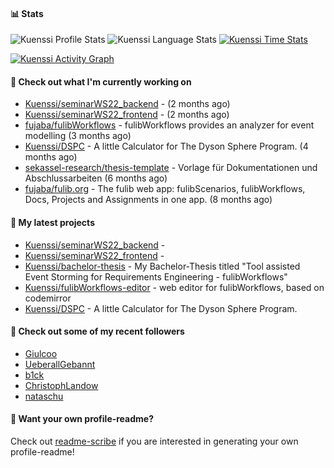 #### 📊 Stats
![Kuenssi Profile Stats](https://github-readme-stats.vercel.app/api?username=Kuenssi&show_icons=true&theme=dark&count_private=true&icon_color=0075ff&include_all_commits=true)
![Kuenssi Language Stats](https://github-readme-stats.vercel.app/api/top-langs/?username=Kuenssi&layout=compact&theme=dark&icon_color=0075ff&show_icons=true&langs_count=10)
[![Kuenssi Time Stats](https://github-readme-stats.vercel.app/api/wakatime?username=Kuenssi&theme=dark&layout=compact&langs_count=10)](https://wakatime.com/@Kuenssi)

<a href="https://github.com/ashutosh00710/github-readme-activity-graph"><img alt="Kuenssi Activity Graph" 
src="https://activity-graph.herokuapp.com/graph?username=Kuenssi&bg_color=141414&color=FFFFFF&line=ea8204&point=c3c3c3&hide_border=true" /></a>

#### 👷 Check out what I'm currently working on

- [Kuenssi/seminarWS22_backend](https://github.com/Kuenssi/seminarWS22_backend) -  (2 months ago)
- [Kuenssi/seminarWS22_frontend](https://github.com/Kuenssi/seminarWS22_frontend) -  (2 months ago)
- [fujaba/fulibWorkflows](https://github.com/fujaba/fulibWorkflows) - fulibWorkflows provides an analyzer for event modelling (3 months ago)
- [Kuenssi/DSPC](https://github.com/Kuenssi/DSPC) - A little Calculator for The Dyson Sphere Program. (4 months ago)
- [sekassel-research/thesis-template](https://github.com/sekassel-research/thesis-template) - Vorlage für Dokumentationen und Abschlussarbeiten (6 months ago)
- [fujaba/fulib.org](https://github.com/fujaba/fulib.org) - The fulib web app: fulibScenarios, fulibWorkflows, Docs, Projects and Assignments in one app. (8 months ago)

#### 🌱 My latest projects

- [Kuenssi/seminarWS22_backend](https://github.com/Kuenssi/seminarWS22_backend) - 
- [Kuenssi/seminarWS22_frontend](https://github.com/Kuenssi/seminarWS22_frontend) - 
- [Kuenssi/bachelor-thesis](https://github.com/Kuenssi/bachelor-thesis) - My Bachelor-Thesis titled &#34;Tool assisted Event Storming for Requirements Engineering - fulibWorkflows&#34;
- [Kuenssi/fulibWorkflows-editor](https://github.com/Kuenssi/fulibWorkflows-editor) - web editor for fulibWorkflows, based on codemirror
- [Kuenssi/DSPC](https://github.com/Kuenssi/DSPC) - A little Calculator for The Dyson Sphere Program.

#### 👯 Check out some of my recent followers

- [Giulcoo](https://github.com/Giulcoo)
- [UeberallGebannt](https://github.com/UeberallGebannt)
- [b1ck](https://github.com/b1ck)
- [ChristophLandow](https://github.com/ChristophLandow)
- [nataschu](https://github.com/nataschu)

#### 📇 Want your own profile-readme?
Check out [readme-scribe](https://github.com/muesli/readme-scribe) if you are interested in generating your own profile-readme!
